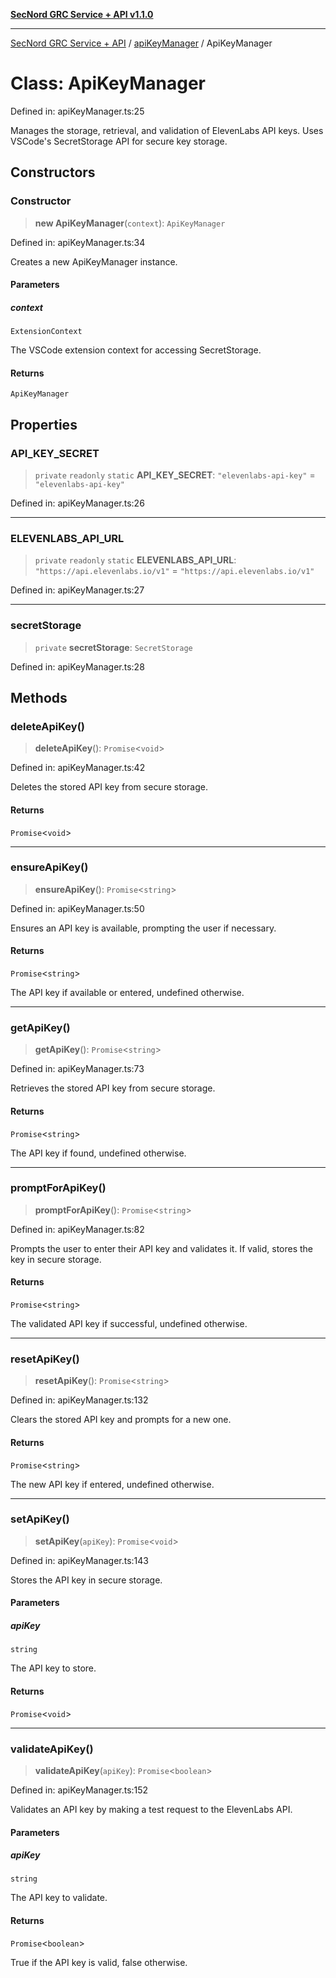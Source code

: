 [**SecNord GRC Service + API v1.1.0**](../../README.md)

***

[SecNord GRC Service + API](../../README.md) / [apiKeyManager](../README.md) / ApiKeyManager

# Class: ApiKeyManager

Defined in: apiKeyManager.ts:25

Manages the storage, retrieval, and validation of ElevenLabs API keys.
Uses VSCode's SecretStorage API for secure key storage.

## Constructors

### Constructor

> **new ApiKeyManager**(`context`): `ApiKeyManager`

Defined in: apiKeyManager.ts:34

Creates a new ApiKeyManager instance.

#### Parameters

##### context

`ExtensionContext`

The VSCode extension context for accessing SecretStorage.

#### Returns

`ApiKeyManager`

## Properties

### API\_KEY\_SECRET

> `private` `readonly` `static` **API\_KEY\_SECRET**: `"elevenlabs-api-key"` = `"elevenlabs-api-key"`

Defined in: apiKeyManager.ts:26

***

### ELEVENLABS\_API\_URL

> `private` `readonly` `static` **ELEVENLABS\_API\_URL**: `"https://api.elevenlabs.io/v1"` = `"https://api.elevenlabs.io/v1"`

Defined in: apiKeyManager.ts:27

***

### secretStorage

> `private` **secretStorage**: `SecretStorage`

Defined in: apiKeyManager.ts:28

## Methods

### deleteApiKey()

> **deleteApiKey**(): `Promise`\<`void`\>

Defined in: apiKeyManager.ts:42

Deletes the stored API key from secure storage.

#### Returns

`Promise`\<`void`\>

***

### ensureApiKey()

> **ensureApiKey**(): `Promise`\<`string`\>

Defined in: apiKeyManager.ts:50

Ensures an API key is available, prompting the user if necessary.

#### Returns

`Promise`\<`string`\>

The API key if available or entered, undefined otherwise.

***

### getApiKey()

> **getApiKey**(): `Promise`\<`string`\>

Defined in: apiKeyManager.ts:73

Retrieves the stored API key from secure storage.

#### Returns

`Promise`\<`string`\>

The API key if found, undefined otherwise.

***

### promptForApiKey()

> **promptForApiKey**(): `Promise`\<`string`\>

Defined in: apiKeyManager.ts:82

Prompts the user to enter their API key and validates it.
If valid, stores the key in secure storage.

#### Returns

`Promise`\<`string`\>

The validated API key if successful, undefined otherwise.

***

### resetApiKey()

> **resetApiKey**(): `Promise`\<`string`\>

Defined in: apiKeyManager.ts:132

Clears the stored API key and prompts for a new one.

#### Returns

`Promise`\<`string`\>

The new API key if entered, undefined otherwise.

***

### setApiKey()

> **setApiKey**(`apiKey`): `Promise`\<`void`\>

Defined in: apiKeyManager.ts:143

Stores the API key in secure storage.

#### Parameters

##### apiKey

`string`

The API key to store.

#### Returns

`Promise`\<`void`\>

***

### validateApiKey()

> **validateApiKey**(`apiKey`): `Promise`\<`boolean`\>

Defined in: apiKeyManager.ts:152

Validates an API key by making a test request to the ElevenLabs API.

#### Parameters

##### apiKey

`string`

The API key to validate.

#### Returns

`Promise`\<`boolean`\>

True if the API key is valid, false otherwise.
